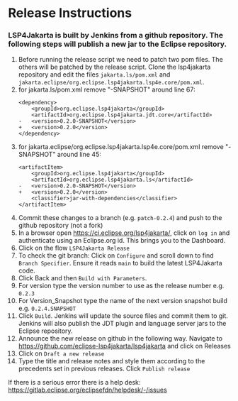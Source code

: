# Release Instructions

### LSP4Jakarta is built by Jenkins from a github repository. The following steps will publish a new jar to the Eclipse repository.

1. Before running the release script we need to patch two pom files. The others will be patched by the release script. Clone the lsp4jakarta repository and edit the files `jakarta.ls/pom.xml` and `jakarta.eclipse/org.eclipse.lsp4jakarta.lsp4e.core/pom.xml`.
1. for jakarta.ls/pom.xml remove "-SNAPSHOT" around line 67:
    ```
    <dependency>
        <groupId>org.eclipse.lsp4jakarta</groupId>
        <artifactId>org.eclipse.lsp4jakarta.jdt.core</artifactId>
    -   <version>0.2.0-SNAPSHOT</version>
    +   <version>0.2.0</version>
    </dependency>
    ```
1. for jakarta.eclipse/org.eclipse.lsp4jakarta.lsp4e.core/pom.xml remove "-SNAPSHOT" around line 45:
    ```
    <artifactItem>
        <groupId>org.eclipse.lsp4jakarta</groupId>
        <artifactId>org.eclipse.lsp4jakarta.ls</artifactId>
    -   <version>0.2.0-SNAPSHOT</version>
    +   <version>0.2.0</version>
        <classifier>jar-with-dependencies</classifier>
    </artifactItem>
    ```
1. Commit these changes to a branch (e.g. `patch-0.2.4`) and push to the github repository (not a fork)
1. In a browser open https://ci.eclipse.org/lsp4jakarta/, click on `log in` and authenticate using an Eclipse.org id. This brings you to the Dashboard.
1. Click on the flow `LSP4Jakarta Release` 
1. To check the git branch: Click on `Configure` and scroll down to find `Branch Specifier`. Ensure it reads `main` to build the latest LSP4Jakarta code.
1. Click Back and then `Build with Parameters`.
1. For version type the version number to use as the release number e.g. `0.2.3`
1. For Version_Snapshot type the name of the next version snapshot build e.g. `0.2.4.SNAPSHOT`
1. Click `Build`. Jenkins will update the source files and commit them to git. Jenkins will also publish the JDT plugin and language server jars to the Eclipse repository.
1. Announce the new release on github in the following way. Navigate to https://github.com/eclipse-lsp4jakarta/lsp4jakarta and click on Releases
1. Click on `Draft a new release`
1. Type the title and release notes and style them according to the precedents set in previous releases. Click `Publish release`

If there is a serious error there is a help desk: https://gitlab.eclipse.org/eclipsefdn/helpdesk/-/issues

